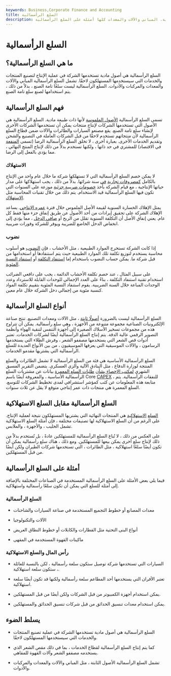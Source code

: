 ```yaml
---
keywords: Business,Corporate Finance and Accounting
title: السلع الرأسمالية
description: السلع الرأسمالية هي أصول ملموسة تستخدمها الشركة لإنتاج سلع أو خدمات استهلاكية. المباني والآلات والمعدات كلها أمثلة على السلع الرأسمالية.
---
```


# السلع الرأسمالية
## ما هي السلع الرأسمالية؟

السلع الرأسمالية هي أصول مادية تستخدمها الشركة في عملية الإنتاج لتصنيع المنتجات والخدمات التي سيستخدمها المستهلكون لاحقًا. تشمل السلع الرأسمالية المباني والآلات والمعدات والمركبات والأدوات. السلع الرأسمالية ليست سلعًا تامة الصنع ، بدلاً من ذلك ، يتم استخدامها لصنع سلع تامة الصنع.

## فهم السلع الرأسمالية

تسمى السلع الرأسمالية [الأصول الملموسة](/tangibleasset) لأنها ذات طبيعة مادية. السلع الرأسمالية هي الأصول التي تستخدمها الشركات لإنتاج منتجات يمكن أن تستخدمها الشركات الأخرى لإنشاء سلع تامة الصنع. يقع مصنعو السيارات والطائرات والآلات ضمن قطاع السلع الرأسمالية لأن منتجاتهم تستخدم لاحقًا من قبل الشركات العاملة في التصنيع والشحن وتقديم الخدمات الأخرى. بعبارة أخرى ، لا تخلق السلع الرأسمالية الرضا (تسمى [المنفعة](/utility) في الاقتصاد) للمشتري في حد ذاتها ، ولكنها تستخدم بدلاً من ذلك لإنتاج المنتج النهائي ، مما يؤدي بالفعل إلى الرضا.

### الاستهلاك

لا يمكن خصم السلع الرأسمالية التي لا تستهلكها شركة ما خلال عام واحد من الإنتاج بالكامل [كمصروفات تجارية](/businessexpenses) [في](/businessexpenses) سنة شرائها. بدلاً من ذلك ، يجب استهلاكها على مدار حياتها الإنتاجية ، مع قيام الشركة بأخذ [خصومات ضريبية جزئية](/tax-deduction) موزعة على السنوات التي تكون فيها السلع الرأسمالية قيد الاستخدام. يتم ذلك من خلال تقنيات المحاسبة مثل [الاستهلاك](/depreciation).

يمثل الإهلاك الخسارة السنوية لقيمة الأصل الملموس خلال فترة [عمره الإنتاجي](/usefullife). يساعد الإهلاك الشركة على تحقيق إيرادات من أحد الأصول عن طريق إنفاق جزء منها فقط كل عام. يعني إنفاق الأصل أن التكلفة السنوية تقلل من الربح أو [صافي الدخل](/netincome) ، مما يؤدي إلى انخفاض الدخل الخاضع للضريبة ويوفر للشركة وفورات ضريبية.

### نضوب

إذا كانت الشركة تستخرج الموارد الطبيعية ، مثل الأخشاب ، فإن [النضوب](/depletion) هو أسلوب محاسبة يستخدم لتوزيع تكلفة تلك الموارد الطبيعية حيث يتم استنفادها أو استخدامها من قبل شركة ما. يمكن حساب النضوب باستخدام إما [استنفاد التكلفة](/cost-depletion) أو [استنفاد النسبة المئوية](/percentage-depletion).

على سبيل المثال ، عند خصم تكلفة الأخشاب الدائمة ، يجب على دافعي الضرائب استخدام تقنية استنفاد التكلفة ، بناءً على العدد الإجمالي للوحدات القابلة للاسترداد وعدد الوحدات المباعة خلال السنة الضريبية. يقوم استنفاد النسبة المئوية بتقييم تكلفة المواد كنسبة مئوية من إجمالي دخل الشركة خلال عام معين.

## أنواع السلع الرأسمالية

السلع الرأسمالية ليست بالضرورة [أصولًا ثابتة](/fixedasset) ، مثل الآلات ومعدات التصنيع. تنتج صناعة الإلكترونيات الصناعية مجموعة متنوعة من الأجهزة ، وهي سلع رأسمالية. يمكن أن تتراوح هذه من مجموعات تسخير الأسلاك الصغيرة إلى أجهزة التنفس لتنقية الهواء وأنظمة التصوير الرقمي عالية الدقة. يتم إنتاج السلع الرأسمالية أيضًا لشركات الخدمات. تعتبر أدوات قص الشعر التي يستخدمها مصففو الشعر ، وفرش الطلاء التي يستخدمها الرسامون ، والآلات الموسيقية التي يعزفها الموسيقيون ، من بين الأنواع العديدة للسلع الرأسمالية التي يشتريها مقدمو الخدمات.

السلع الرأسمالية الأساسية هي فئة من السلع الرأسمالية لا تشمل الطائرات والسلع المنتجة لوزارة الدفاع ، مثل البنادق الآلية والزي العسكري. يتضمن التقرير المسبق الشهري [لمكتب الإحصاء بشأن](/bureauofcensus) [طلبات السلع المعمرة](/durable-goods-orders) بيانات عن مشتريات السلع الرأسمالية الأساسية ، والمعروفة أيضًا باسم Core [CAPEX](/capitalexpenditure) ، للنفقات الرأسمالية. يتم متابعة هذه المعلومات عن كثب كمؤشر استشرافي لمدى تخطيط الشركات للتوسع. السلع المعمرة هي منتجات ذات عمر إنتاجي متوقع لا يقل عن ثلاث سنوات.

## السلع الرأسمالية مقابل السلع الاستهلاكية

[السلع](/consumer-goods) [الاستهلاكية](/consumer-goods) هي المنتجات النهائية التي يشتريها المستهلكون نتيجة لعملية الإنتاج. على الرغم من أن السلع الاستهلاكية لها تصنيفات مختلفة ، فإن أمثلة السلع الاستهلاكية تشمل الحليب ، والأجهزة ، والملابس.

على العكس من ذلك ، لا تُباع السلع الرأسمالية للمستهلكين عادةً ، بل تُستخدم بدلاً من ذلك لإنتاج سلع أخرى يمكن بيعها للمستهلكين. ومع ذلك ، هناك سلع رأسمالية يمكن أن تكون أيضًا سلعًا استهلاكية ، مثل الطائرات ، التي تستخدمها شركات الطيران ولكن أيضًا من قبل المستهلكين.

## أمثلة على السلع الرأسمالية

فيما يلي بعض الأمثلة على السلع الرأسمالية المستخدمة في الصناعات المختلفة بالإضافة إلى أمثلة للسلع التي يمكن أن تكون سلعًا رأسمالية واستهلاكية.

### السلع الرأسمالية

- معدات المصانع أو خطوط التجميع المستخدمة في صناعة السيارات والشاحنات

- الآلات والتكنولوجيا

- أنواع البنى التحتية مثل القطارات والكابلات أو خطوط النطاق العريض

- ماكينات القهوة المستخدمة في المقهى

### رأس المال والسلع الاستهلاكية

- السيارات التي تستخدمها شركة توصيل ستكون سلعة رأسمالية ، لكن بالنسبة للعائلة ، ستكون سلعة استهلاكية.

- تعتبر الأفران التي يستخدمها أحد المطاعم سلعة رأسمالية ولكنها قد تكون أيضًا سلعة استهلاكية.

- يمكن استخدام أجهزة الكمبيوتر من قبل الشركات ولكن أيضًا من قبل المستهلكين.

- يمكن استخدام معدات تنسيق الحدائق من قبل شركات تنسيق الحدائق والمستهلكين.

## يسلط الضوء

- السلع الرأسمالية هي أصول مادية تستخدمها الشركة في عملية تصنيع المنتجات والخدمات التي سيستخدمها المستهلكون لاحقًا.

- كما يتم إنتاج السلع الرأسمالية لقطاع الخدمات ، بما في ذلك مقص الشعر الذي يستخدمه مصففو الشعر وآلات القهوة للمقاهي.

- تشمل السلع الرأسمالية الأصول الثابتة ، مثل المباني والآلات والمعدات والمركبات والأدوات.

